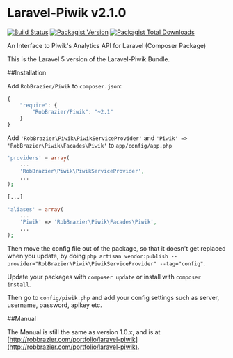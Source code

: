 Laravel-Piwik v2.1.0
====================

[![Build Status](http://img.shields.io/travis/RobBrazier/Laravel_Piwik.svg?style=flat-square)](https://travis-ci.org/RobBrazier/Laravel_Piwik)
[![Packagist Version](https://img.shields.io/packagist/v/robbrazier/piwik.svg?style=flat-square)](https://packagist.org/packages/robbrazier/piwik)
[![Packagist Total Downloads](https://img.shields.io/packagist/dt/robbrazier/piwik.svg?style=flat-square)](https://packagist.org/packages/robbrazier/piwik)

An Interface to Piwik's Analytics API for Laravel (Composer Package)

This is the Laravel 5 version of the Laravel-Piwik Bundle.

##Installation

Add `RobBrazier/Piwik` to `composer.json`:

```javascript
{
    "require": {
        "RobBrazier/Piwik": "~2.1"
    }
}
```

Add `'RobBrazier\Piwik\PiwikServiceProvider'` and `'Piwik' => 'RobBrazier\Piwik\Facades\Piwik'` to `app/config/app.php`

```php
'providers' = array(
    ...
    'RobBrazier\Piwik\PiwikServiceProvider',
    ...
);

[...]

'aliases' = array(
    ...
    'Piwik' => 'RobBrazier\Piwik\Facades\Piwik',
    ...
);
```

Then move the config file out of the package, so that it doesn't get replaced when you update, by doing `php artisan vendor:publish --provider="RobBrazier\Piwik\PiwikServiceProvider" --tag="config"`.

Update your packages with `composer update` or install with `composer install`.

Then go to `config/piwik.php` and add your config settings such as server, username, password, apikey etc.

##Manual

The Manual is still the same as version 1.0.x, and is at [http://robbrazier.com/portfolio/laravel-piwik](http://robbrazier.com/portfolio/laravel-piwik).
